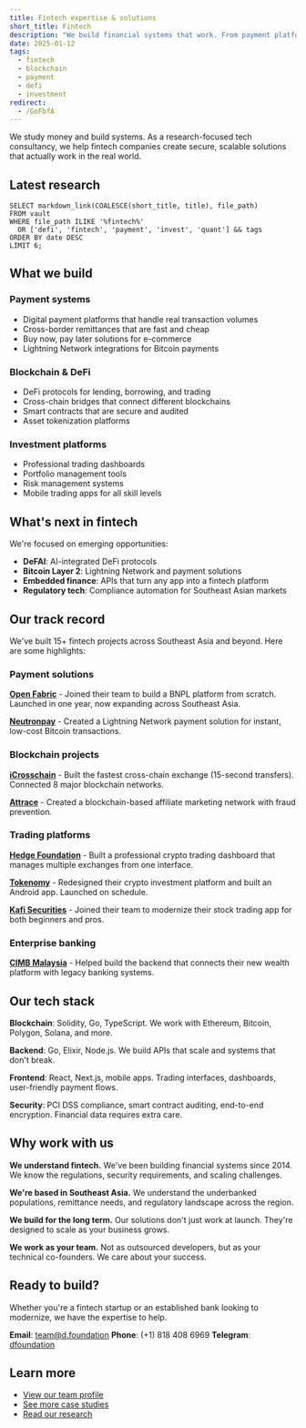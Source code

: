 ```yaml
---
title: Fintech expertise & solutions
short_title: Fintech
description: "We build financial systems that work. From payment platforms to DeFi protocols, we've helped startups and banks across Southeast Asia create secure, scalable fintech solutions."
date: 2025-01-12
tags:
  - fintech
  - blockchain
  - payment
  - defi
  - investment
redirect:
  - /GoFbfA
---
```


We study money and build systems. As a research-focused tech consultancy, we help fintech companies create secure, scalable solutions that actually work in the real world.

## Latest research

```dsql-list
SELECT markdown_link(COALESCE(short_title, title), file_path)
FROM vault
WHERE file_path ILIKE '%fintech%'
  OR ['defi', 'fintech', 'payment', 'invest', 'quant'] && tags
ORDER BY date DESC
LIMIT 6;
```

## What we build

### Payment systems

- Digital payment platforms that handle real transaction volumes
- Cross-border remittances that are fast and cheap
- Buy now, pay later solutions for e-commerce
- Lightning Network integrations for Bitcoin payments

### Blockchain & DeFi

- DeFi protocols for lending, borrowing, and trading
- Cross-chain bridges that connect different blockchains
- Smart contracts that are secure and audited
- Asset tokenization platforms

### Investment platforms

- Professional trading dashboards
- Portfolio management tools
- Risk management systems
- Mobile trading apps for all skill levels

## What's next in fintech

We're focused on emerging opportunities:

- **DeFAI**: AI-integrated DeFi protocols
- **Bitcoin Layer 2**: Lightning Network and payment solutions
- **Embedded finance**: APIs that turn any app into a fintech platform
- **Regulatory tech**: Compliance automation for Southeast Asian markets

## Our track record

We've built 15+ fintech projects across Southeast Asia and beyond. Here are some highlights:

### Payment solutions

**[Open Fabric](https://memo.d.foundation/consulting/case-study/open-fabric)** - Joined their team to build a BNPL platform from scratch. Launched in one year, now expanding across Southeast Asia.

**[Neutronpay]()** - Created a Lightning Network payment solution for instant, low-cost Bitcoin transactions.

### Blockchain projects

**[iCrosschain](https://memo.d.foundation/consulting/case-study/icrosschain)** - Built the fastest cross-chain exchange (15-second transfers). Connected 8 major blockchain networks.

**[Attrace](https://memo.d.foundation/consulting/case-study/attrace)** - Created a blockchain-based affiliate marketing network with fraud prevention.

### Trading platforms

**[Hedge Foundation](https://memo.d.foundation/consulting/case-study/hedge-foundation)** - Built a professional crypto trading dashboard that manages multiple exchanges from one interface.

**[Tokenomy](https://memo.d.foundation/consulting/case-study/tokenomy)** - Redesigned their crypto investment platform and built an Android app. Launched on schedule.

**[Kafi Securities](https://memo.d.foundation/consulting/case-study/kafi-securities)** - Joined their team to modernize their stock trading app for both beginners and pros.

### Enterprise banking

**[CIMB Malaysia](https://memo.d.foundation/consulting/case-study/cimb)** - Helped build the backend that connects their new wealth platform with legacy banking systems.

## Our tech stack

**Blockchain**: Solidity, Go, TypeScript. We work with Ethereum, Bitcoin, Polygon, Solana, and more.

**Backend**: Go, Elixir, Node.js. We build APIs that scale and systems that don't break.

**Frontend**: React, Next.js, mobile apps. Trading interfaces, dashboards, user-friendly payment flows.

**Security**: PCI DSS compliance, smart contract auditing, end-to-end encryption. Financial data requires extra care.

## Why work with us

**We understand fintech.** We've been building financial systems since 2014. We know the regulations, security requirements, and scaling challenges.

**We're based in Southeast Asia.** We understand the underbanked populations, remittance needs, and regulatory landscape across the region.

**We build for the long term.** Our solutions don't just work at launch. They're designed to scale as your business grows.

**We work as your team.** Not as outsourced developers, but as your technical co-founders. We care about your success.

## Ready to build?

Whether you're a fintech startup or an established bank looking to modernize, we have the expertise to help.

**Email**: <team@d.foundation>
**Phone**: (+1) 818 408 6969
**Telegram**: [dfoundation](t.me/dfoundation)

## Learn more

- [View our team profile](https://memo.d.foundation/profile)
- [See more case studies](https://memo.d.foundation/consulting)
- [Read our research](https://memo.d.foundation/research)
